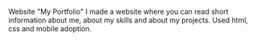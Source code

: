 Website "My Portfolio" I made a website where you can read short information about me, about my skills and about my projects. Used html, css and mobile adoption.
